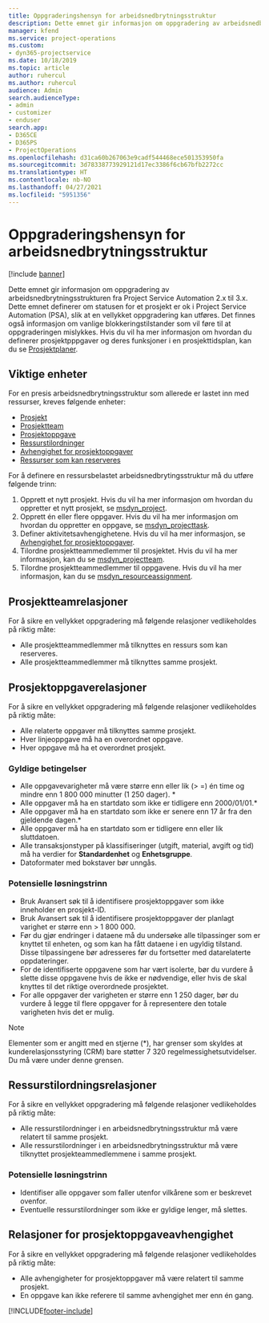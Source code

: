 ```yaml
---
title: Oppgraderingshensyn for arbeidsnedbrytningsstruktur
description: Dette emnet gir informasjon om oppgradering av arbeidsnedbrytningsstrukturen fra Project Service Automation 2.x til 3.x.
manager: kfend
ms.service: project-operations
ms.custom:
- dyn365-projectservice
ms.date: 10/18/2019
ms.topic: article
author: ruhercul
ms.author: ruhercul
audience: Admin
search.audienceType:
- admin
- customizer
- enduser
search.app:
- D365CE
- D365PS
- ProjectOperations
ms.openlocfilehash: d31ca60b267063e9cadf544468ece501353950fa
ms.sourcegitcommit: 3d78338773929121d17ec3386f6cb67bfb2272cc
ms.translationtype: HT
ms.contentlocale: nb-NO
ms.lasthandoff: 04/27/2021
ms.locfileid: "5951356"
---
```

# <a name="upgrade-considerations-for-the-work-breakdown-structure"></a>Oppgraderingshensyn for arbeidsnedbrytningsstruktur

[!include [banner](../includes/psa-now-project-operations.md)]

Dette emnet gir informasjon om oppgradering av arbeidsnedbrytningsstrukturen fra Project Service Automation 2.x til 3.x. Dette emnet definerer om statusen for et prosjekt er ok i Project Service Automation (PSA), slik at en vellykket oppgradering kan utføres. Det finnes også informasjon om vanlige blokkeringstilstander som vil føre til at oppgraderingen mislykkes. Hvis du vil ha mer informasjon om hvordan du definerer prosjektpppgaver og deres funksjoner i en prosjekttidsplan, kan du se [Prosjektplaner](project-creating.md).

## <a name="key-entities"></a>Viktige enheter
For en presis arbeidsnedbrytningsstruktur som allerede er lastet inn med ressurser, kreves følgende enheter:

- [Prosjekt](/dynamics365/customerengagement/on-premises/developer/entities/msdyn_project)
- [Prosjektteam](/dynamics365/customerengagement/on-premises/developer/entities/msdyn_projectteam)
- [Prosjektoppgave](/dynamics365/customerengagement/on-premises/developer/entities/msdyn_projecttask)
- [Ressurstilordninger](/dynamics365/customerengagement/on-premises/developer/entities/msdyn_resourceassignment)
- [Avhengighet for prosjektoppgaver](/dynamics365/customerengagement/on-premises/developer/entities/msdyn_projecttaskdependency)
- [Ressurser som kan reserveres](/dynamics365/customerengagement/on-premises/developer/entities/bookableresource)

For å definere en ressursbelastet arbeidsnedbrytingsstruktur må du utføre følgende trinn:

1. Opprett et nytt prosjekt. Hvis du vil ha mer informasjon om hvordan du oppretter et nytt prosjekt, se [msdyn_project](/dynamics365/customerengagement/on-premises/developer/entities/msdyn_project).
2. Opprett én eller flere oppgaver. Hvis du vil ha mer informasjon om hvordan du oppretter en oppgave, se [msdyn_projecttask](/dynamics365/customerengagement/on-premises/developer/entities/msdyn_projecttask).
3. Definer aktivitetsavhengighetene. Hvis du vil ha mer informasjon, se [Avhengighet for prosjektoppgaver](/dynamics365/customerengagement/on-premises/developer/entities/msdyn_projecttaskdependency).
4. Tilordne prosjektteammedlemmer til prosjektet. Hvis du vil ha mer informasjon, kan du se [msdyn_projectteam](/dynamics365/customerengagement/on-premises/developer/entities/msdyn_projectteam).
5. Tilordne prosjektteammedlemmer til oppgavene. Hvis du vil ha mer informasjon, kan du se [msdyn_resourceassignment](/dynamics365/customerengagement/on-premises/developer/entities/msdyn_resourceassignment).

## <a name="project-team-relationships"></a>Prosjektteamrelasjoner

For å sikre en vellykket oppgradering må følgende relasjoner vedlikeholdes på riktig måte:
- Alle prosjektteammedlemmer må tilknyttes en ressurs som kan reserveres.
- Alle prosjektteammedlemmer må tilknyttes samme prosjekt. 

## <a name="project-task-relationships"></a>Prosjektoppgaverelasjoner
For å sikre en vellykket oppgradering må følgende relasjoner vedlikeholdes på riktig måte:

- Alle relaterte oppgaver må tilknyttes samme prosjekt.
- Hver linjeoppgave må ha en overordnet oppgave.
- Hver oppgave må ha et overordnet prosjekt.

### <a name="valid-conditions"></a>Gyldige betingelser

- Alle oppgavevarigheter må være større enn eller lik (> =) én time og mindre enn 1 800 000 minutter (1 250 dager). *
- Alle oppgaver må ha en startdato som ikke er tidligere enn 2000/01/01.*
- Alle oppgaver må ha en startdato som ikke er senere enn 17 år fra den gjeldende dagen.*
- Alle oppgaver må ha en startdato som er tidligere enn eller lik sluttdatoen.
- Alle transaksjonstyper på klassifiseringer (utgift, material, avgift og tid) må ha verdier for **Standardenhet** og **Enhetsgruppe**.
- Datoformater med bokstaver bør unngås.

### <a name="potential-mitigation-steps"></a>Potensielle løsningstrinn
- Bruk Avansert søk til å identifisere prosjektoppgaver som ikke inneholder en prosjekt-ID.
- Bruk Avansert søk til å identifisere prosjektoppgaver der planlagt varighet er større enn > 1 800 000.
- Før du gjør endringer i dataene må du undersøke alle tilpassinger som er knyttet til enheten, og som kan ha fått dataene i en ugyldig tilstand. Disse tilpassingene bør adresseres før du fortsetter med datarelaterte oppdateringer.
- For de identifiserte oppgavene som har vært isolerte, bør du vurdere å slette disse oppgavene hvis de ikke er nødvendige, eller hvis de skal knyttes til det riktige overordnede prosjektet.
- For alle oppgaver der varigheten er større enn 1 250 dager, bør du vurdere å legge til flere oppgaver for å representere den totale varigheten hvis det er mulig.

> [!NOTE]
> Elementer som er angitt med en stjerne (\*), har grenser som skyldes at kunderelasjonsstyring (CRM) bare støtter 7 320 regelmessighetsutvidelser. Du må være under denne grensen.

## <a name="resource-assignment-relationships"></a>Ressurstilordningsrelasjoner
For å sikre en vellykket oppgradering må følgende relasjoner vedlikeholdes på riktig måte:

- Alle ressurstilordninger i en arbeidsnedbrytningsstruktur må være relatert til samme prosjekt.
- Alle ressurstilordninger i en arbeidsnedbrytningsstruktur må være tilknyttet prosjekteammedlemmene i samme prosjekt.

### <a name="potential-mitigation-steps"></a>Potensielle løsningstrinn
- Identifiser alle oppgaver som faller utenfor vilkårene som er beskrevet ovenfor.  
- Eventuelle ressurstilordninger som ikke er gyldige lenger, må slettes.

## <a name="project-task-dependency-relationships"></a>Relasjoner for prosjektoppgaveavhengighet
For å sikre en vellykket oppgradering må følgende relasjoner vedlikeholdes på riktig måte:

- Alle avhengigheter for prosjektoppgaver må være relatert til samme prosjekt.
- En oppgave kan ikke referere til samme avhengighet mer enn én gang.


[!INCLUDE[footer-include](../includes/footer-banner.md)]